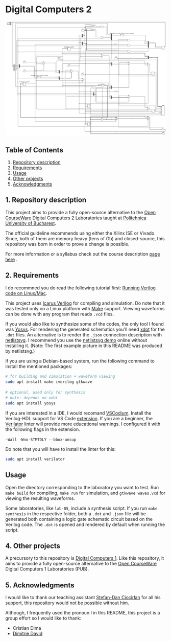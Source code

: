 # Digital Computers 2

![alt text](example.svg "Laboratory 1, task 4, fetcher module, synthesized and rendered")

## Table of Contents

1. [Repository description](#Repository_description)
2. [Requirements](#Requirements)
3. [Usage](#Usage)
4. [Other projects](#Other_projects)
5. [Acknowledgments](#Acknowledgments)

<a name="Repository_description"></a>
## 1. Repository description

This project aims to provide a fully open-source alternative to the
[Open CourseWare](https://ocw.cs.pub.ro/courses/cn1) Digital Computers 2
Laboratories taught at [Politehnica University of Bucharest](upb.ro).

The official guideline recommends using either the Xilinx ISE or Vivado. Since,
both of them are memory heavy (tens of Gb) and closed-source, this repository
was born in order to prove a change is possible.

For more information or a syllabus check out the course description
[page here](https://cs.pub.ro/index.php/education/courses/60-under/an3underg/125-digital-computers-2)
.

<a name="Requirements"></a>
## 2. Requirements

I do recommned you do read the following tutorial first:
[Running Verilog code on Linux/Mac](https://medium.com/macoclock/running-verilog-code-on-linux-mac-3b06ddcccc55).

This project uses [Icarus Verilog](http://iverilog.icarus.com/) for compiling
and simulation. Do note that it was tested only on a Linux platform with
[Make](https://www.gnu.org/software/make/) support. Viewing waveforms can be
done with any program that reads `.vcd` files.

If you would also like to synthesize some of the codes, the only tool I found
was [Yosys](http://www.clifford.at/yosys/). For rendering the generated
schematics you'll need [xdot](https://github.com/jrfonseca/xdot.py) for the
`.dot` files. An alternative is to render the `.json` connection description
with [netlistsvg](https://github.com/nturley/netlistsvg). I recommend you use
the [netlistsvg demo](https://neilturley.dev/netlistsvg/) online without
installing it. (Note: The first example picture in this README was produced by
netlistsvg.)

If you are using a Debian-based system, run the following command to install
the mentioned packages:

```bash
# for building and simulation + waveform viewing
sudo apt install make iverilog gtkwave

# optional, used only for synthesis
# note: depends on xdot
sudo apt install yosys
```

If you are interested in a IDE, I would recomand
[VSCodium](https://vscodium.com/). Install the Verilog-HDL support for VS Code
[extension](https://github.com/mshr-h/vscode-verilog-hdl-support).
If you are a beginner, the [Verilator](https://www.veripool.org/verilator/) 
linter will provide more educational warnings. I configured it with the
following flags in the extension.

```-Wall -Wno-STMTDLY --bbox-unsup```

Do note that you will have to install the linter for this:

```bash
sudo apt install verilator
```

<a name="Usage"></a>
## Usage

Open the directory corresponding to the laboratory you want to test. Run
`make build` for compiling, `make run` for simulation, and `gtkwave waves.vcd`
for viewing the resulting waveforms.

Some laboratories, like `lab-05`, include a synthesis script. If you run
`make synthesis` in the respective folder, both a `.dot` and `.json` file will
be generated both containing a logic gate schematic circuit based on the
Verilog code. The `.dot` is opened and rendered by default when running the
script.

<a name="Other_projects"></a>
## 4. Other projects

A precursory to this repository is
[Digital Computers 1](https://github.com/mateibarbu19/digital-computers-1).
Like this repository, it aims to provide a fully open-source alternative to the
[Open CourseWare](https://ocw.cs.pub.ro/courses/cn2) Digital Computers 1
Laboratories (PUB).

## 5. Acknowledgments

I would like to thank our teaching assistant
[Ștefan-Dan Ciocîrlan](https://github.com/sdcioc)
for all his support, this repository would not be possible without him.

Although, I frequently used the pronoun I in this README, this project is a
group effort so I would like to thank:

- Cristian Dima
- [Dimitrie David](https://github.com/dimitriedavid/)
